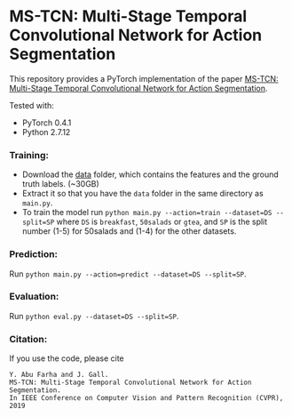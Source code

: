 # MS-TCN: Multi-Stage Temporal Convolutional Network for Action Segmentation
This repository provides a PyTorch implementation of the paper [MS-TCN: Multi-Stage Temporal Convolutional Network for Action Segmentation]().

Tested with:
- PyTorch 0.4.1
- Python 2.7.12

### Training:

* Download the [data](https://mega.nz/#!O6wXlSTS!wcEoDT4Ctq5HRq_hV-aWeVF1_JB3cacQBQqOLjCIbc8) folder, which contains the features and the ground truth labels. (~30GB)
* Extract it so that you have the `data` folder in the same directory as `main.py`.
* To train the model run `python main.py --action=train --dataset=DS --split=SP` where `DS` is `breakfast`, `50salads` or `gtea`, and `SP` is the split number (1-5) for 50salads and (1-4) for the other datasets.

### Prediction:

Run `python main.py --action=predict --dataset=DS --split=SP`. 

### Evaluation:

Run `python eval.py --dataset=DS --split=SP`. 

### Citation:

If you use the code, please cite

    Y. Abu Farha and J. Gall.
    MS-TCN: Multi-Stage Temporal Convolutional Network for Action Segmentation.
    In IEEE Conference on Computer Vision and Pattern Recognition (CVPR), 2019
